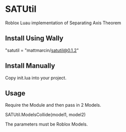 # SATUtil

Roblox Luau implementation of Separating Axis Theorem

## Install Using Wally

"satutil = "mattmarcin/satutil@0.1.2"

## Install Manually

Copy init.lua into your project.

## Usage

Require the Module and then pass in 2 Models.

SATUtil.ModelsCollide(model1, model2)

The parameters must be Roblox Models.
